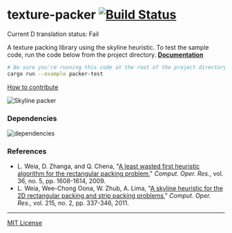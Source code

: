 texture-packer [![Build Status]][Travis CI]
========

Current D translation status: Fail

A texture packing library using the skyline heuristic. To test the sample code,
run the code below from the project directory. **[Documentation]**

```bash
# Be sure you're running this code at the root of the project directory!
cargo run --example packer-test
```

[How to contribute]

![Skyline packer](./examples/output/skyline-packer-output.png)

### Dependencies
![dependencies](./Cargo.png)

### References
- L. Weia, D. Zhanga, and Q. Chena, "[A least wasted first heuristic algorithm for the rectangular packing problem](http://www.sciencedirect.com/science/article/pii/S0305054808000555)," *Comput. Oper. Res.*, vol. 36, no. 5, pp. 1608-1614, 2009.
- L. Weia, Wee-Chong Oona, W. Zhub, A. Lima, "[A skyline heuristic for the 2D rectangular packing and strip packing problems](http://www.sciencedirect.com/science/article/pii/S0377221711005510)," *Comput. Oper. Res.*, vol. 215, no. 2, pp. 337-346, 2011.

--------

[MIT License](LICENSE)

[Build Status]: https://travis-ci.org/PistonDevelopers/texture_packer.svg?branch=master
[Travis CI]: https://travis-ci.org/PistonDevelopers/texture_packer
[Documentation]: http://docs.piston.rs/texture_packer
[How to contribute]: https://github.com/PistonDevelopers/piston/blob/master/CONTRIBUTING.md
